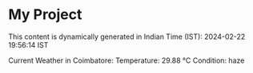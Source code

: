# My Project

This content is dynamically generated in Indian Time (IST): 2024-02-22 19:56:14 IST


Current Weather in Coimbatore:
Temperature: 29.88 °C
Condition: haze
